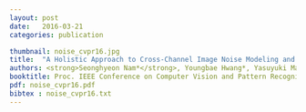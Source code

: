 ```yaml
---
layout: post
date:   2016-03-21
categories: publication

thumbnail: noise_cvpr16.jpg
title:  "A Holistic Approach to Cross-Channel Image Noise Modeling and its Application to Image Denoising"
authors: <strong>Seonghyeon Nam*</strong>, Youngbae Hwang*, Yasuyuki Matsushita, Seon Joo Kim
booktitle: Proc. IEEE Conference on Computer Vision and Pattern Recognition (CVPR) 2016 <strong>[spotlight]</strong>
pdf: noise_cvpr16.pdf
bibtex : noise_cvpr16.txt
---
```

